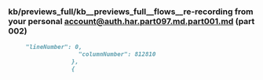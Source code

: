 ### kb/previews_full/kb__previews_full__flows__re-recording from your personal account@auth.har.part097.md.part001.md (part 002)

```md
     "lineNumber": 0,
                    "columnNumber": 812810
                  },
                  {

```

```
